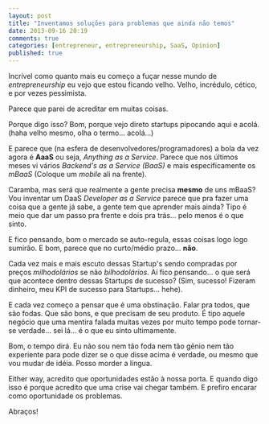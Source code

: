 ```yaml
---
layout: post
title: "Inventamos soluções para problemas que ainda não temos"
date: 2013-09-16 20:19
comments: true
categories: [entrepreneur, entrepreneurship, SaaS, Opinion]
published: true
---
```


Incrível como quanto mais eu começo a fuçar nesse mundo de _entrepreneurship_ eu vejo que estou ficando velho.
Velho, incrédulo, cético, e por vezes pessimista.

Parece que parei de acreditar em muitas coisas. 

Porque digo isso? Bom, porque vejo direto startups pipocando aqui e acolá. (haha velho mesmo, olha o termo... acolá...)

E parece que (na esfera de desenvolvedores/programadores) a bola da vez agora é __AaaS__ ou seja, _Anything as a Service_. Parece que nos últimos meses vi vários _Backend's as a Service (BaaS)_ e mais especificamente os _mBaaS_ (Coloque um _mobile_ ali na frente).

Caramba, mas será que realmente a gente precisa **mesmo** de uns mBaaS? 
Vou inventar um DaaS _Developer as a Service_ parece que pra fazer uma coisa que a gente já sabe, a gente tem que aprender mais ainda? Tipo é meio que dar um passo pra frente e dois pra trás... pelo menos é o que sinto.

E fico pensando, bom o mercado se auto-regula, essas coisas logo logo sumirão. E bom, parece que no curto/médio prazo... **não**.

Cada vez mais e mais escuto dessas Startup's sendo compradas por preços _milhodolários_ se não _bilhodolários_.
Aí fico pensando... o que será que acontece dentro dessas Startups de sucesso? (Sim, sucesso! Fizeram dinheiro, meu KPI de sucesso para Startups... hehe).

E cada vez começo a pensar que é uma obstinação. Falar pra todos, que são fodas. Que são bons, e que precisam de seu produto. É tipo aquele negócio que uma mentira falada muitas vezes por muito tempo pode tornar-se verdade... sei lá... é o que eu sinto ultimamente.

Bom, o tempo dirá. Eu não sou nem tão foda nem tão gênio nem tão experiente para pode dizer se o que disse acima é verdade, ou mesmo que vou mudar de idéia. Posso morder a língua. 

Either way, acredito que oportunidades estão à nossa porta. E quando digo isso é porque acredito que uma crise vai chegar também. E prefiro encarar como oportunidade os problemas.

Abraços!
